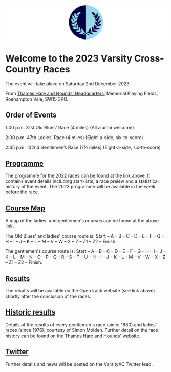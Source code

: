 ![VM Logo](VMLogo-Banner-20Nov18.png)

# Welcome to the 2023 Varsity Cross-Country Races

The event will take place on Saturday 2nd December 2023.

From [Thames Hare and Hounds’ Headquarters](https://www.google.co.uk/maps/place/Richard+Evans+Memorial+Playing+Fields,+Roehampton+Vale,+Wimbledon,+London+SW15+3PQ/@51.436469,-0.2617758,2165m/data=!3m1!1e3!4m5!3m4!1s0x48760ec95afaa43f:0xfc203bb538bd992a!8m2!3d51.436469!4d-0.2530211),
Memorial Playing Fields, Roehampton Vale, SW15 3PQ.

## Order of Events

1:00 p.m. 31st Old Blues' Race (4 miles)
(All alumni welcome)

2:00 p.m. 47th Ladies’ Race (4 miles)
(Eight-a-side, six-to-score)

2:45 p.m. 132nd Gentlemen’s Race (7½ miles)
(Eight-a-side, six-to-score)

## [Programme](/2022-VXCProgramme-Electronic%20Version-03Dec22.pdf)

The programme for the 2022 races can be found at the link above. It contains event details including start-lists, a race preiew and a statistical history of the event. The 2023 programme will be available in the week before the race.

## [Course Map](/TH&H-VarsityCourse-2023-date.png)

A map of the ladies' and gentlemen's courses can be found at the above link. 

The Old Blues' and ladies' course route is: Start – A – B – C – D – E – F – G – H – I – J – K – L – M – V – W – X – Z – Z1 – Z2 –  Finish.

The gentlemen's course route is: Start – A – B – C – D – E – F – G – H – I – J – K – L – M – N – O – P – Q – R – S – T – U – H – I – J – K – L – M – V – W – X – Z – Z1 – Z2 – Finish.

## [Results](https://data.opentrack.run/en-gb/x/2022/GBR/varsityxc/)

The results will be available on the OpenTrack website (see link above) shortly after the conclusion of the races.

## [Historic results](/VarsityXC-HistoricResults.pdf)

Details of the results of every gentlemen's race (since 1880) and ladies' races (since 1976), courtesy of Simon Molden. Further detail on the race history can be found on the [Thames Hare and Hounds' website](http://www.thameshareandhounds.org.uk/varsity-match/).

## [Twitter](https://twitter.com/oxfcamxc?lang=en)

Further details and news will be posted on the VarsityXC Twitter feed.
